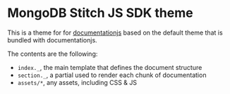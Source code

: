 # MongoDB Stitch JS SDK theme

This is a theme for for [documentationjs](https://github.com/documentationjs) based on the 
default theme that is bundled with documentationjs.

The contents are the following:

* `index._`, the main template that defines the document structure
* `section._`, a partial used to render each chunk of documentation
* `assets/*`, any assets, including CSS & JS
